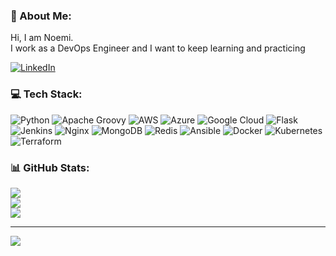 ### 💫 About Me:
Hi, I am Noemi.<br>I work as a DevOps Engineer and I want to keep learning and practicing

[![LinkedIn](https://img.shields.io/badge/LinkedIn-%230077B5.svg?logo=linkedin&logoColor=white)](https://linkedin.com/in/noemi-alves) 

### 💻 Tech Stack:
![Python](https://img.shields.io/badge/python-3670A0?style=flat&logo=python&logoColor=ffdd54) ![Apache Groovy](https://img.shields.io/badge/Apache%20Groovy-4298B8.svg?style=flat&logo=Apache+Groovy&logoColor=white) ![AWS](https://img.shields.io/badge/AWS-%23FF9900.svg?style=flat&logo=amazon-aws&logoColor=white) ![Azure](https://img.shields.io/badge/azure-%230072C6.svg?style=flat&logo=azure-devops&logoColor=white) ![Google Cloud](https://img.shields.io/badge/Google%20Cloud-%234285F4.svg?style=flat&logo=google-cloud&logoColor=white) ![Flask](https://img.shields.io/badge/flask-%23000.svg?style=flat&logo=flask&logoColor=white) ![Jenkins](https://img.shields.io/badge/jenkins-%232C5263.svg?style=flat&logo=jenkins&logoColor=white) ![Nginx](https://img.shields.io/badge/nginx-%23009639.svg?style=flat&logo=nginx&logoColor=white) ![MongoDB](https://img.shields.io/badge/MongoDB-%234ea94b.svg?style=flat&logo=mongodb&logoColor=white) ![Redis](https://img.shields.io/badge/redis-%23DD0031.svg?style=flat&logo=redis&logoColor=white) ![Ansible](https://img.shields.io/badge/ansible-%231A1918.svg?style=flat&logo=ansible&logoColor=white) ![Docker](https://img.shields.io/badge/docker-%230db7ed.svg?style=flat&logo=docker&logoColor=white) ![Kubernetes](https://img.shields.io/badge/kubernetes-%23326ce5.svg?style=flat&logo=kubernetes&logoColor=white) ![Terraform](https://img.shields.io/badge/terraform-%235835CC.svg?style=flat&logo=terraform&logoColor=white)
### 📊 GitHub Stats:
![](https://github-readme-stats.vercel.app/api?username=noemialves&theme=omni&hide_border=false&include_all_commits=true&count_private=true)<br/>
![](https://github-readme-streak-stats.herokuapp.com/?user=noemialves&theme=omni&hide_border=false)<br/>
![](https://github-readme-stats.vercel.app/api/top-langs/?username=noemialves&theme=omni&hide_border=false&include_all_commits=true&count_private=true&layout=compact)

---
[![](https://visitcount.itsvg.in/api?id=noemialves&icon=5&color=11)](https://visitcount.itsvg.in)
